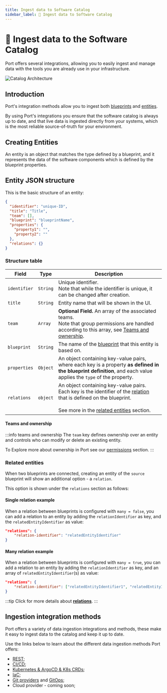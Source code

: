 ```yaml
---
title: Ingest data to Software Catalog
sidebar_label: 🔌 Ingest data to Software Catalog
---
```


# 🔌 Ingest data to the Software Catalog

Port offers several integrations, allowing you to easily ingest and manage data with the tools you are already use in your infrastructure.

![Catalog Architecture](../../../static/img/sync-data-to-catalog/catalog-arch.jpg)

## Introduction

Port's integration methods allow you to ingest both [blueprints](../define-your-data-model/setup-blueprint/setup-blueprint.md#blueprint-structure) and [entities](#entity-json-structure).

By using Port's integrations you ensure that the software catalog is always up to date, and that live data is ingested directly from your systems, which is the most reliable source-of-truth for your environment.

## Creating Entities

An entity is an object that matches the type defined by a blueprint, and it represents the data of the software components which is defined by the blueprint properties.

## Entity JSON structure

This is the basic structure of an entity:

```json showLineNumbers
{
  "identifier": "unique-ID",
  "title": "Title",
  "team": [],
  "blueprint": "blueprintName",
  "properties": {
    "property1": "",
    "property2": ""
  },
  "relations": {}
}
```

### Structure table

| Field        | Type     | Description                                                                                                                                                                                                                                                            |
| ------------ | -------- | ---------------------------------------------------------------------------------------------------------------------------------------------------------------------------------------------------------------------------------------------------------------------- |
| `identifier` | `String` | Unique identifier. <br /> Note that while the identifier is unique, it can be changed after creation.                                                                                                                                                                  |
| `title`      | `String` | Entity name that will be shown in the UI.                                                                                                                                                                                                                              |
| `team`       | `Array`  | **Optional Field.** An array of the associated teams. <br /> Note that group permissions are handled according to this array, see [Teams and ownership](#teams-and-ownership).                                                                                         |
| `blueprint`  | `String` | The name of the [blueprint](../define-your-data-model/setup-blueprint/setup-blueprint.md) that this entity is based on.                                                                                                                                                |
| `properties` | `Object` | An object containing key-value pairs, where each key is a property **as defined in the blueprint definition**, and each value applies the `type` of the property.                                                                                                      |
| `relations`  | `object` | An object containing key-value pairs.<br /> Each key is the identifier of the [relation](../define-your-data-model/relate-blueprints/relate-blueprints.md) that is defined on the blueprint.<br /><br />See more in the [related entities](#related-entities) section. |

#### Teams and ownership

:::info teams and ownership
The `team` key defines ownership over an entity and controls who can modify or delete an existing entity.

To Explore more about ownership in Port see our [permissions](../../sso-rbac/rbac/rbac.md) section.
:::

### Related entities

When two blueprints are connected, creating an entity of the `source` blueprint will show an additional option - a `relation`.

This option is shown under the `relations` section as follows:

#### Single relation example

When a relation between blueprints is configured with `many = false`, you can add a relation to an entity by adding the `relationIdentifier` as key, and the `relatedEntityIdentifier` as value:

```json showLineNumbers
"relations": {
    "relation-identifier": "relatedEntityIdentifier"
}
```

#### Many relation example

When a relation between blueprints is configured with `many = true`, you can add a relation to an entity by adding the `relationIdentifier` as key, and an array of `relatedEntityIdentifier`(s) as value:

```json showLineNumbers
"relations": {
    "relation-identifier": ["relatedEntityIdentifier1", "relatedEntityIdentifier2"]
}
```

:::tip
Click for more details about [**relations**](../define-your-data-model/relate-blueprints/relate-blueprints.md).
:::

## Ingestion integration methods

Port offers a variety of data ingestion integrations and methods, these make it easy to ingest data to the catalog and keep it up to date.

Use the links below to learn about the different data ingestion methods Port offers:

- [REST](../../api-reference/api-reference.mdx);
- [CI/CD](./ci-cd/ci-cd.md);
- [Kubernetes & ArgoCD & K8s CRDs](./kubernetes/kubernetes.md);
- [IaC](./iac/iac.md);
- [Git providers](./git-provider/git-provider.md) and [GitOps](./gitops/gitops.md);
- Cloud provider - coming soon;
